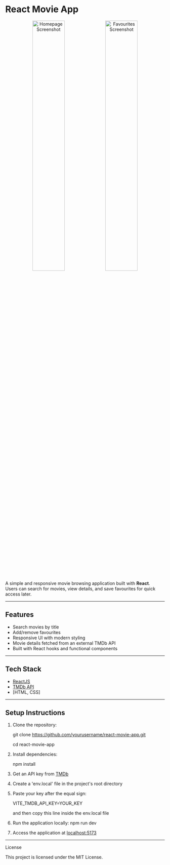 # React Movie App

<p align="center">
  <img src="https://github.com/user-attachments/assets/485a9daa-918d-408c-9186-f014ef174e16" alt="Homepage Screenshot" width="45%" />
  
  <img src="https://github.com/user-attachments/assets/e12e107e-ead6-4fde-88d2-bf05399bf371" alt="Favourites Screenshot" width="45%" />

</p>

A simple and responsive movie browsing application built with **React**.  
Users can search for movies, view details, and save favourites for quick access later.  

---

## Features

- Search movies by title  
- Add/remove favourites  
- Responsive UI with modern styling  
- Movie details fetched from an external TMDb API  
- Built with React hooks and functional components  

---

## Tech Stack

- [ReactJS](https://reactjs.org/)  
- [TMDb API](https://developer.themoviedb.org/docs/getting-started)
- [HTML, CSS]

---

## Setup Instructions

1. Clone the repository:

   git clone https://github.com/yourusername/react-movie-app.git

   cd react-movie-app

3. Install dependencies:

   npm install

3. Get an API key from [TMDb](https://developer.themoviedb.org/docs/getting-started)

4. Create a 'env.local' file in the project's root directory

5. Paste your key after the equal sign:

   VITE_TMDB_API_KEY=YOUR_KEY

   and then copy this line inside the env.local file

7. Run the application locally:
  npm run dev

8. Access the application at [localhost:5173](http://localhost:5173/)
---

License

This project is licensed under the MIT License.
